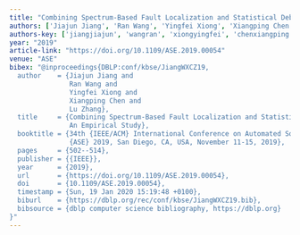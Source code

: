 ```yaml
---
title: "Combining Spectrum-Based Fault Localization and Statistical Debugging: An Empirical Study"
authors: ['Jiajun Jiang', 'Ran Wang', 'Yingfei Xiong', 'Xiangping Chen', 'Lu Zhang']
authors-key: ['jiangjiajun', 'wangran', 'xiongyingfei', 'chenxiangping', 'zhanglu']
year: "2019"
article-link: "https://doi.org/10.1109/ASE.2019.00054"
venue: "ASE"
bibex: "@inproceedings{DBLP:conf/kbse/JiangWXCZ19,
  author    = {Jiajun Jiang and
               Ran Wang and
               Yingfei Xiong and
               Xiangping Chen and
               Lu Zhang},
  title     = {Combining Spectrum-Based Fault Localization and Statistical Debugging:
               An Empirical Study},
  booktitle = {34th {IEEE/ACM} International Conference on Automated Software Engineering,
               {ASE} 2019, San Diego, CA, USA, November 11-15, 2019},
  pages     = {502--514},
  publisher = {{IEEE}},
  year      = {2019},
  url       = {https://doi.org/10.1109/ASE.2019.00054},
  doi       = {10.1109/ASE.2019.00054},
  timestamp = {Sun, 19 Jan 2020 15:19:48 +0100},
  biburl    = {https://dblp.org/rec/conf/kbse/JiangWXCZ19.bib},
  bibsource = {dblp computer science bibliography, https://dblp.org}
}"
---
```

